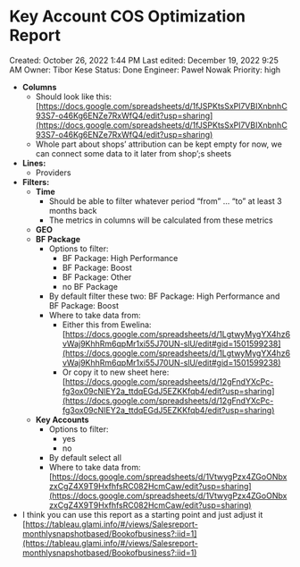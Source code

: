 # Key Account COS Optimization Report

Created: October 26, 2022 1:44 PM
Last edited: December 19, 2022 9:25 AM
Owner: Tibor Kese
Status: Done
Engineer: Paweł Nowak
Priority: high

- **Columns**
    - Should look like this: [https://docs.google.com/spreadsheets/d/1fJSPKtsSxPl7VBIXnbnhC93S7-o46Kg6ENZe7RxWfQ4/edit?usp=sharing](https://docs.google.com/spreadsheets/d/1fJSPKtsSxPl7VBIXnbnhC93S7-o46Kg6ENZe7RxWfQ4/edit?usp=sharing)
    - Whole part about shops’ attribution can be kept empty for now, we can connect some data to it later from shop’;s sheets
- **Lines:**
    - Providers
- **Filters:**
    - **Time**
        - Should be able to filter whatever period “from” … “to” at least 3 months back
        - The metrics in columns will be calculated from these metrics
    - **GEO**
    - **BF Package**
        - Options to filter:
            - BF Package: High Performance
            - BF Package: Boost
            - BF Package: Other
            - no BF Package
        - By default filter these two: BF Package: High Performance and BF Package: Boost
        - Where to take data from:
            - Either this from Ewelina: [https://docs.google.com/spreadsheets/d/1LgtwyMygYX4hz6vWaj9KhhRm6qpMr1xi55J70UN-slU/edit#gid=1501599238](https://docs.google.com/spreadsheets/d/1LgtwyMygYX4hz6vWaj9KhhRm6qpMr1xi55J70UN-slU/edit#gid=1501599238)
            - Or copy it to new sheet here: [https://docs.google.com/spreadsheets/d/12gFndYXcPc-fg3ox09cNIEY2a_ttdqEGdJ5EZKKfqb4/edit?usp=sharing](https://docs.google.com/spreadsheets/d/12gFndYXcPc-fg3ox09cNIEY2a_ttdqEGdJ5EZKKfqb4/edit?usp=sharing)
    - **Key Accounts**
        - Options to filter:
            - yes
            - no
        - By default select all
        - Where to take data from: [https://docs.google.com/spreadsheets/d/1VtwygPzx4ZGoONbxzxCgZ4X9T9HxfhfsRC082HcmCaw/edit?usp=sharing](https://docs.google.com/spreadsheets/d/1VtwygPzx4ZGoONbxzxCgZ4X9T9HxfhfsRC082HcmCaw/edit?usp=sharing)
- I think you can use this report as a starting point and just adjust it  [https://tableau.glami.info/#/views/Salesreport-monthlysnapshotbased/Bookofbusiness?:iid=1](https://tableau.glami.info/#/views/Salesreport-monthlysnapshotbased/Bookofbusiness?:iid=1)